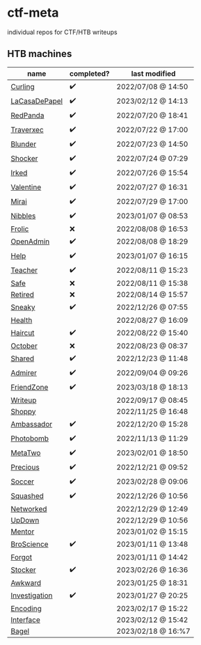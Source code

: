 
# ctf-meta
individual repos for CTF/HTB writeups

## HTB machines

| name | completed? | last modified |
|------|------------|---------------|
| [Curling](https://github.com/chorankates/Curling) | :heavy_check_mark: | 2022/07/08 @ 14:50 |
| [LaCasaDePapel](https://github.com/chorankates/LaCasaDePapel) | :heavy_check_mark: | 2023/02/12 @ 14:13 |
| [RedPanda](https://github.com/chorankates/RedPanda) | :heavy_check_mark: | 2022/07/20 @ 18:41 |
| [Traverxec](https://github.com/chorankates/Traverxec) | :heavy_check_mark: | 2022/07/22 @ 17:00 |
| [Blunder](https://github.com/chorankates/Blunder) | :heavy_check_mark: | 2022/07/23 @ 14:50 |
| [Shocker](https://github.com/chorankates/Shocker) | :heavy_check_mark: | 2022/07/24 @ 07:29 |
| [Irked](https://github.com/chorankates/Irked) | :heavy_check_mark: | 2022/07/26 @ 15:54 |
| [Valentine](https://github.com/chorankates/Valentine) | :heavy_check_mark: | 2022/07/27 @ 16:31 |
| [Mirai](https://github.com/chorankates/Mirai) | :heavy_check_mark: | 2022/07/29 @ 17:00 |
| [Nibbles](https://github.com/chorankates/Nibbles) | :heavy_check_mark: | 2023/01/07 @ 08:53 |
| [Frolic](https://github.com/chorankates/Frolic) | :x: | 2022/08/08 @ 16:53 |
| [OpenAdmin](https://github.com/chorankates/OpenAdmin) | :heavy_check_mark: | 2022/08/08 @ 18:29 |
| [Help](https://github.com/chorankates/Help) | :heavy_check_mark: | 2023/01/07 @ 16:15 |
| [Teacher](https://github.com/chorankates/Teacher) | :heavy_check_mark: | 2022/08/11 @ 15:23 |
| [Safe](https://github.com/chorankates/Safe) | :x:  | 2022/08/11 @ 15:38 |
| [Retired](https://github.com/chorankates/Retired) | :x: | 2022/08/14 @ 15:57 |
| [Sneaky](https://github.com/chorankates/Sneaky) | :heavy_check_mark:  | 2022/12/26 @ 07:55 |
| [Health](https://github.com/chorankates/Health) |  | 2022/08/27 @ 16:09 |
| [Haircut](https://github.com/chorankates/Haircut) | :heavy_check_mark: | 2022/08/22 @ 15:40 |
| [October](https://github.com/chorankates/October) | :x: | 2022/08/23 @ 08:37 |
| [Shared](https://github.com/chorankates/Shared) | :heavy_check_mark:  | 2022/12/23 @ 11:48 |
| [Admirer](https://github.com/chorankates/Admirer) | :heavy_check_mark: | 2022/09/04 @ 09:26 |
| [FriendZone](https://github.com/chorankates/FriendZone) | :heavy_check_mark:  | 2023/03/18 @ 18:13 |
| [Writeup](https://github.com/chorankates/Writeup) |  | 2022/09/17 @ 08:45 |
| [Shoppy](https://github.com/chorankates/Shoppy) |  | 2022/11/25 @ 16:48 |
| [Ambassador](https://github.com/chorankates/Ambassador) | :heavy_check_mark: | 2022/12/20 @ 15:28 |
| [Photobomb](https://github.com/chorankates/Photobomb) | :heavy_check_mark: | 2022/11/13 @ 11:29 |
| [MetaTwo](https://github.com/chorankates/MetaTwo) | :heavy_check_mark: | 2023/02/01 @ 18:50 |
| [Precious](https://github.com/chorankates/Precious) | :heavy_check_mark: | 2022/12/21 @ 09:52 |
| [Soccer](https://github.com/chorankates/Soccer) | :heavy_check_mark: | 2023/02/28 @ 09:06 |
| [Squashed](https://github.com/chorankates/Squashed) | :heavy_check_mark: | 2022/12/26 @ 10:56 |
| [Networked](https://github.com/chorankates/Networked) | | 2022/12/29 @ 12:49 |
| [UpDown](https://github.com/chorankates/UpDown) | | 2022/12/29 @ 10:56 |
| [Mentor](https://github.com/chorankates/Mentor) | | 2023/01/02 @ 15:15 |
| [BroScience](https://github.com/chorankates/BroScience) | :heavy_check_mark: | 2023/01/11 @ 13:48 |
| [Forgot](https://github.com/chorankates/Forgot) | | 2023/01/11 @ 14:42 |
| [Stocker](https://github.com/chorankates/Stocker) |:heavy_check_mark: | 2023/02/26 @ 16:36 |
| [Awkward](https://github.com/chorankates/Awkward) | | 2023/01/25 @ 18:31 |
| [Investigation](https://github.com/chorankates/Investigation) | :heavy_check_mark: | 2023/01/27 @ 20:25 |
| [Encoding](https://github.com/chorankates/Encoding) | | 2023/02/17 @ 15:22 |
| [Interface](https://github.com/chorankates/Interface) | | 2023/02/12 @ 15:42 |
| [Bagel](https://github.com/chorankates/Bagel) | | 2023/02/18 @ 16:%7 |




